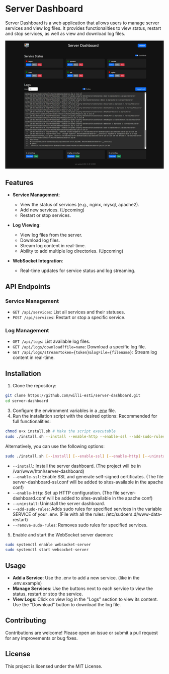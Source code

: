 # Server Dashboard

Server Dashboard is a web application that allows users to manage server services and view log files. It provides functionalities to view status, restart and stop services, as well as view and download log files.

![Server Dashboard](server-dashboard-dark.jpeg)

## Features

- **Service Management**:
  - View the status of services (e.g., nginx, mysql, apache2).
  - Add new services. (Upcoming)
  - Restart or stop services.

- **Log Viewing**:
  - View log files from the server.
  - Download log files.
  - Stream log content in real-time.
  - Ability to add multiple log directories. (Upcoming)

- **WebSocket Integration**:
  - Real-time updates for service status and log streaming.

## API Endpoints

### Service Management

- `GET /api/services`: List all services and their statuses.
- `POST /api/services`: Restart or stop a specific service.

### Log Management

- `GET /api/logs`: List available log files.
- `GET /api/logs/download?file=name`: Download a specific log file.
- `GET /api/logs/stream?token={token}&logFile={filename}`: Stream log content in real-time.

## Installation

1. Clone the repository:
  ```sh
  git clone https://github.com/willi-esti/server-dashboard.git
  cd server-dashboard
  ```

3. Configure the environment variables in a [.env](.env.example) file.
4. Run the installation script with the desired options:
  Recommended for full functionalities:
  ```sh
  chmod u+x install.sh # Make the script executable 
  sudo ./install.sh --install --enable-http --enable-ssl --add-sudo-rules # you should disable 000-default after the installation (a2dissite 000-default)
  ```

  Alternatively, you can use the following options:
  ```sh
  sudo ./install.sh [--install] [--enable-ssl] [--enable-http] [--uninstall] [--add-sudo-rules] [--remove-sudo-rules]
  ```

  - `--install`: Install the server dashboard. (The project will be in /var/www/html/server-dashboard)
  - `--enable-ssl`: Enable SSL and generate self-signed certificates. (The file server-dashboard-ssl.conf will be added to sites-available in the apache conf)
  - `--enable-http`: Set up HTTP configuration. (The file server-dashboard.conf will be added to sites-available in the apache conf)
  - `--uninstall`: Uninstall the server dashboard.
  - `--add-sudo-rules`: Adds sudo rules for specified services in the variable SERVICE of your .env. (File with all the rules: /etc/sudoers.d/www-data-restart)
  - `--remove-sudo-rules`: Removes sudo rules for specified services.

5. Enable and start the WebSocket server daemon:
  ```sh
  sudo systemctl enable websocket-server
  sudo systemctl start websocket-server
  ```

## Usage

- **Add a Service**: Use the .env to add a new service. (like in the .env.example)
- **Manage Services**: Use the buttons next to each service to view the status, restart or stop the service.
- **View Logs**: Click on view log in the "Logs" section to view its content. Use the "Download" button to download the log file.

## Contributing

Contributions are welcome! Please open an issue or submit a pull request for any improvements or bug fixes.

## License

This project is licensed under the MIT License.
